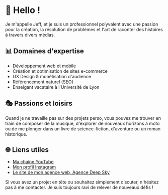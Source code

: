 # 👋 Hello !

Je m'appelle Jeff, et je suis un professionnel polyvalent avec une passion pour la création, la résolution de problèmes et l'art de raconter des histoires à travers divers médias.

## 📊 Domaines d'expertise
- Développement web et mobile
- Création et optimisation de sites e-commerce
- UX Design & monétisation d'audience
- Référencement naturel (SEO)
- Enseigant vacataire à l'Université de Lyon

## 🎭 Passions et loisirs
Quand je ne travaille pas sur des projets perso, vous pouvez me trouver en train de composer de la musique, d'explorer de nouveaux horizons à moto ou de me plonger dans un livre de science-fiction, d'aventure ou un roman historique.

## 🌐 Liens utiles
- [Ma chaîne YouTube](https://www.youtube.com/@lesterdoyle)
- [Mon profil Instagram](https://www.instagram.com/lester40k/)
- [Le site de mon agence web, Agence Deep Sky](https://agencedeepsky.com/)

Si vous avez un projet en tête ou souhaitez simplement discuter, n'hésitez pas à me contacter. Je suis toujours ravi de relever de nouveaux défis !

